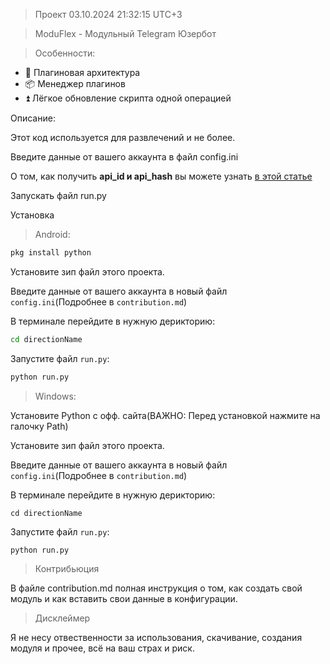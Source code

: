 > Проект 03.10.2024 21:32:15 UTC+3

> ModuFlex - Модульный Telegram Юзербот

> Особенности:

- 🧩 Плагиновая архитектура
- 📦 Менеджер плагинов
- ⏫ Лёгкое обновление скрипта одной операцией

Описание:

Этот код используется для развлечений и не более.

Введите данные от вашего аккаунта в файл config.ini

О том, как получить **api_id и api_hash** вы можете узнать [в этой статье](https://teletype.in/@sakurahost/GetApi)

Запускать файл run.py

Установка
> Android:
```bash
pkg install python
```

Установите зип файл этого проекта.

Введите данные от вашего аккаунта в новый файл `config.ini`(Подробнее в `contribution.md`)

В терминале перейдите в нужную дерикторию:
```bash
cd directionName
```

Запустите файл `run.py`:
```bash
python run.py
```

> Windows:

Установите Python с офф. сайта(ВАЖНО: Перед установкой нажмите на галочку Path)

Установите зип файл этого проекта.

Введите данные от вашего аккаунта в новый файл `config.ini`(Подробнее в `contribution.md`)

В терминале перейдите в нужную дерикторию:
```shell
cd directionName
```

Запустите файл `run.py`:
```shell
python run.py
```

> Контрибьюция

В файле contribution.md полная инструкция о том, как создать свой модуль и как вставить свои данные в конфигурации.

> Дисклеймер

Я не несу отвественности за использования, скачивание, создания модуля и прочее, всё на ваш страх и риск.